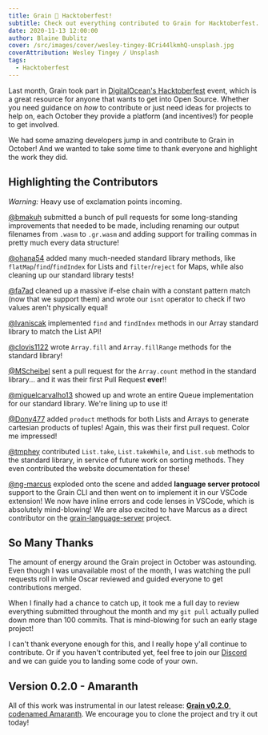 ```yaml
---
title: Grain 🧡 Hacktoberfest!
subtitle: Check out everything contributed to Grain for Hacktoberfest.
date: 2020-11-13 12:00:00
author: Blaine Bublitz
cover: /src/images/cover/wesley-tingey-BCri44lkmhQ-unsplash.jpg
coverAttribution: Wesley Tingey / Unsplash
tags:
  - Hacktoberfest
---
```


Last month, Grain took part in [DigitalOcean's Hacktoberfest](https://hacktoberfest.digitalocean.com) event, which is a great resource for anyone that wants to get into Open Source. Whether you need guidance on _how_ to contribute or just need ideas for projects to help on, each October they provide a platform (and incentives!) for people to get involved.

We had some amazing developers jump in and contribute to Grain in October! And we wanted to take some time to thank everyone and highlight the work they did.

## Highlighting the Contributors

_Warning:_ Heavy use of exclamation points incoming.

[@bmakuh](https://github.com/bmakuh) submitted a bunch of pull requests for some long-standing improvements that needed to be made, including renaming our output filenames from `.wasm` to `.gr.wasm` and adding support for trailing commas in pretty much every data structure!

[@ohana54](https://github.com/ohana54) added many much-needed standard library methods, like `flatMap`/`find`/`findIndex` for Lists and `filter`/`reject` for Maps, while also cleaning up our standard library tests!

[@fa7ad](https://github.com/fa7ad) cleaned up a massive if-else chain with a constant pattern match (now that we support them) and wrote our `isnt` operator to check if two values aren't physically equal!

[@lvaniscak](https://github.com/lvaniscak) implemented `find` and `findIndex` methods in our Array standard library to match the List API!

[@clovis1122](https://github.com/clovis1122) wrote `Array.fill` and `Array.fillRange` methods for the standard library!

[@MScheibel](https://github.com/MScheibel) sent a pull request for the `Array.count` method in the standard library... and it was their first Pull Request **ever**!!

[@miguelcarvalho13](https://github.com/miguelcarvalho13) showed up and wrote an entire Queue implementation for our standard library. We're lining up to use it!

[@Dony477](https://github.com/Dony477) added `product` methods for both Lists and Arrays to generate cartesian products of tuples! Again, this was their first pull request. Color me impressed!

[@tmphey](https://github.com/tmphey) contributed `List.take`, `List.takeWhile`, and `List.sub` methods to the standard library, in service of future work on sorting methods. They even contributed the website documentation for these!

[@ng-marcus](https://github.com/ng-marcus) exploded onto the scene and added **language server protocol** support to the Grain CLI and then went on to implement it in our VSCode extension! We now have inline errors and code lenses in VSCode, which is absolutely mind-blowing! We are also excited to have Marcus as a direct contributor on the [grain-language-server](https://github.com/grain-lang/grain-language-server) project.

## So Many Thanks

The amount of energy around the Grain project in October was astounding. Even though I was unavailable most of the month, I was watching the pull requests roll in while Oscar reviewed and guided everyone to get contributions merged.

When I finally had a chance to catch up, it took me a full day to review everything submitted throughout the month and my `git pull` actually pulled down more than 100 commits. That is mind-blowing for such an early stage project!

I can't thank everyone enough for this, and I really hope y'all continue to contribute. Or if you haven't contributed yet, feel free to join our [Discord](https://discord.com/invite/grain-lang) and we can guide you to landing some code of your own.

## Version 0.2.0 - Amaranth

All of this work was instrumental in our latest release: [**Grain v0.2.0**, codenamed Amaranth](https://github.com/grain-lang/grain/releases/tag/v0.2.0). We encourage you to clone the project and try it out today!
